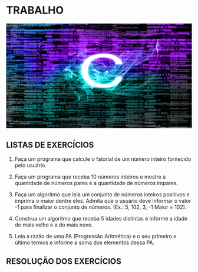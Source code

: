# TRABALHO
[![](https://raw.githubusercontent.com/gabrielfreitassouza/Trabalho/master/IMAGENS/wp3295258-_1_-_2_.webp)](https://wallpapercave.com/wp/wp3295258.png)

## LISTAS DE EXERCÍCIOS 
1. Faça um programa que calcule o fatorial de um número inteiro fornecido pelo usuário.

2. Faça um programa que receba 10 números inteiros e mostre a quantidade de números pares e a quantidade de números impares.

3.  Faça um algoritmo que leia um conjunto de números inteiros positivos e imprima o maior dentre eles. Admita que o usuário deve informar o valor -1 para finalizar o conjunto de números. (Ex.: 5, 102, 3, -1 Maior = 102).

4. Construa um algoritmo que receba 5 idades distintas e informe a idade do mais velho e a do mais novo.

5. Leia a razão de uma PA (Progressão Aritmética) e o seu primeiro e último termos e informe a soma dos elementos dessa PA.

## RESOLUÇÃO DOS EXERCÍCIOS 


